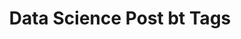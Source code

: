 ---
layout: archive
permalink: /data-science/
title: "Data Science Post bt Tags"
author_profile: true
---
